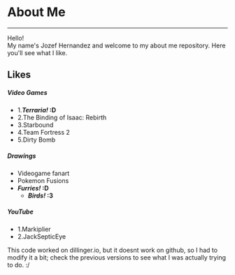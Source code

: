 # About Me
---
Hello!  
My name's Jozef Hernandez and welcome to my about me repository. Here you'll see what I like.

## Likes  
##### Video Games  
* 1.**_Terraria!_ :D**  
* 2.The Binding of Isaac: Rebirth  
* 3.Starbound  
* 4.Team Fortress 2  
* 5.Dirty Bomb  
##### Drawings  
* Videogame fanart  
* Pokemon Fusions  
* **_Furries!_ :D**  
  * **_Birds!_ :3**  
##### YouTube  
* 1.Markiplier  
* 2.JackSepticEye  
  
This code worked on dillinger.io, but it doesnt work on github, so I had to modify it a bit; check the previous versions to see what I was actually trying to do. :/